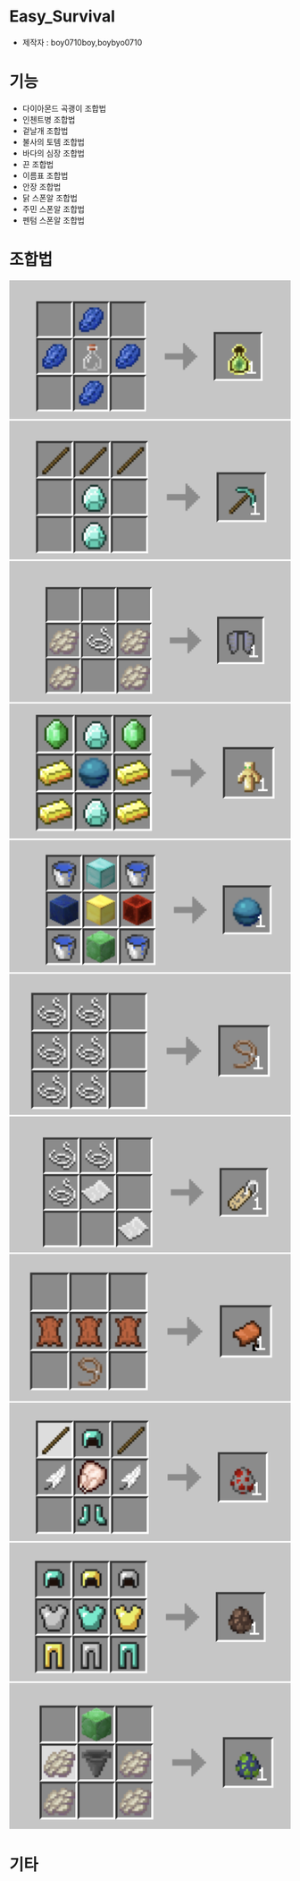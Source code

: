 # Easy_Survival
- 제작자 : boy0710boy,boybyo0710

# 기능

- 다이아몬드 곡괭이 조합법
- 인첸트병 조합법
- 겉날개 조합법
- 불사의 토템 조합법
- 바다의 심장 조합법
- 끈 조합법
- 이름표 조합법
- 안장 조합법
- 닭 스폰알 조합법
- 주민 스폰알 조합법
- 펜텀 스폰알 조합법

# 조합법

![experience_bottle.png](./img/experience_bottle.png)
![diamond_pickexe.png](./img/diamond_pickexe.png)
![elytra.png](./img/elytra.png)
![totem.png](./img/totem.png)
![heart_of_the_sea.png](./img/heart_of_the_sea.png)
![lead.png](./img/lead.png)
![nameteg.png](./img/nameteg.png)
![saddle.png](./img/saddle.png)
![chicken_spawn_egg.png](./img/chicken_spawn_egg.png)
![villager_spawn_egg.png](./img/villager_spawn_egg.png) 
![phantom spawn egg.png](./img/phantom_spawn_egg.png)

# 기타


